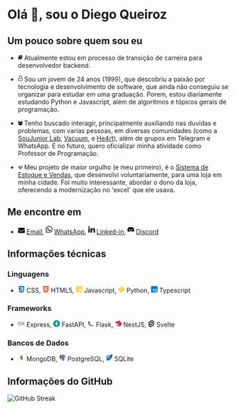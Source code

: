 # Olá 👋, sou o Diego Queiroz

## Um pouco sobre quem sou eu

- <img src="assets/book.svg" width="10" /> Atualmente estou em processo de transição de carreira para desenvolvedor backend.

- <img src="assets/user-o.svg" width="10" /> Sou um jovem de 24 anos (1999), que descobriu a paixão por tecnologia e desenvolvimento de software, que ainda não conseguiu se organizar para estudar em uma graduação. Porem, estou diariamente estudando Python e Javascript, além de algoritmos e tópicos gerais de programação.

- <img src="assets/users.svg" width="10" /> Tenho buscado interagir, principalmente auxiliando nas duvidas e problemas, com varias pessoas, em diversas comunidades (como a [SouJunior Lab](https://discord.gg/soujunior-community-759176734460346423), [Vacuum](https://discord.gg/vacuum), e [He4rt](https://discord.gg/he4rt)), além de grupos em Telegram e WhatsApp. E no futuro, quero oficializar minha atividade como Professor de Programação.

- <img src="assets/diamond.svg" width="10" /> Meu projeto de maior orgulho (e meu primeiro), é o [Sistema de Estoque e Vendas](https://github.com/Diegiwg/sistema-de-vendas-inventario-queiroz-lubrificantes), que desenvolvi voluntariamente, para uma loja em minha cidade. Foi muito interessante, abordar o dono da loja, oferecendo a modernização no 'excel' que ele usava.

## Me encontre em

- <img src="assets/envelope.svg" width="15" /> [Email](prof.diegoqueiroz@gmail.com), <img src="assets/whatsapp.svg" width="15" /> [WhatsApp](https://tinyurl.com/WhatsApp-Diegiwg), <img src="assets/linkedin.svg" width="15" /> [Linked-in](https://www.linkedin.com/in/diego-silva-queiroz), <img src="assets/discord.svg" width="15" /> [Discord](https://discord.gg/Diegiwg#6476)

## Informações técnicas

### Linguagens

- <img src="assets/css.svg" width="15" /> CSS, <img src="assets/html5.svg" width="15" /> HTML5, <img src="assets/javascript.svg" width="15" /> Javascript, <img src="assets/python.svg" width="15" /> Python, <img src="assets/typescript.svg" width="15" /> Typescript

### Frameworks

- <img src="assets/express.svg" width="15" /> Express, <img src="assets/fastapi.svg" width="15" /> FastAPI, <img src="assets/flask.svg" width="15" /> Flask, <img src="assets/nestjs.svg" width="15" /> NestJS, <img src="assets/svelte.svg" width="15" /> Svelte

### Bancos de Dados

- <img src="assets/mongodb.svg" width="15" /> MongoDB, <img src="assets/postgresql.svg" width="15" /> PostgreSQL, <img src="assets/sqlite.svg" width="15" /> SQLite

## Informações do GitHub

![GitHub Streak](https://github-readme-streak-stats.herokuapp.com?user=Diegiwg&theme=transparent&locale=pt_BR&date_format=j%2Fn%5B%2FY%5D&card_width=600)
